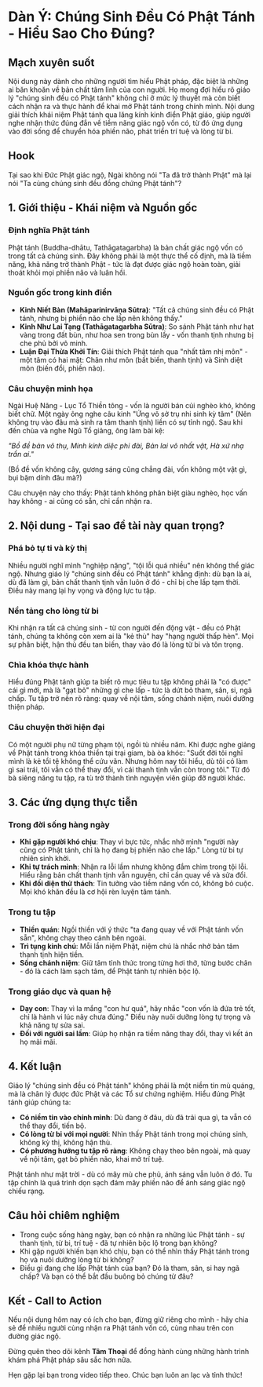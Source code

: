 # Dàn Ý: Chúng Sinh Đều Có Phật Tánh - Hiểu Sao Cho Đúng?

## Mạch xuyên suốt

Nội dung này dành cho những người tìm hiểu Phật pháp, đặc biệt là những ai băn khoăn về bản chất tâm linh của con người. Họ mong đợi hiểu rõ giáo lý "chúng sinh đều có Phật tánh" không chỉ ở mức lý thuyết mà còn biết cách nhận ra và thực hành để khai mở Phật tánh trong chính mình. Nội dung giải thích khái niệm Phật tánh qua lăng kính kinh điển Phật giáo, giúp người nghe nhận thức đúng đắn về tiềm năng giác ngộ vốn có, từ đó ứng dụng vào đời sống để chuyển hóa phiền não, phát triển trí tuệ và lòng từ bi.

## Hook

Tại sao khi Đức Phật giác ngộ, Ngài không nói "Ta đã trở thành Phật" mà lại nói "Ta cùng chúng sinh đều đồng chứng Phật tánh"?

## 1. Giới thiệu - Khái niệm và Nguồn gốc

### Định nghĩa Phật tánh

Phật tánh (Buddha-dhātu, Tathāgatagarbha) là bản chất giác ngộ vốn có trong tất cả chúng sinh. Đây không phải là một thực thể cố định, mà là tiềm năng, khả năng trở thành Phật - tức là đạt được giác ngộ hoàn toàn, giải thoát khỏi mọi phiền não và luân hồi.

### Nguồn gốc trong kinh điển

- **Kinh Niết Bàn (Mahāparinirvāṇa Sūtra)**: "Tất cả chúng sinh đều có Phật tánh, nhưng bị phiền não che lấp nên không thấy."
- **Kinh Như Lai Tạng (Tathāgatagarbha Sūtra)**: So sánh Phật tánh như hạt vàng trong đất bùn, như hoa sen trong bùn lầy - vốn thanh tịnh nhưng bị che phủ bởi vô minh.
- **Luận Đại Thừa Khởi Tín**: Giải thích Phật tánh qua "nhất tâm nhị môn" - một tâm có hai mặt: Chân như môn (bất biến, thanh tịnh) và Sinh diệt môn (biến đổi, phiền não).

### Câu chuyện minh họa

Ngài Huệ Năng - Lục Tổ Thiền tông - vốn là người bán củi nghèo khó, không biết chữ. Một ngày ông nghe câu kinh "Ứng vô sở trụ nhi sinh kỳ tâm" (Nên không trụ vào đâu mà sinh ra tâm thanh tịnh) liền có sự tỉnh ngộ. Sau khi đến chùa và nghe Ngũ Tổ giảng, ông làm bài kệ:

*"Bồ đề bản vô thụ,
Minh kính diệc phi đài,
Bản lai vô nhất vật,
Hà xứ nhạ trần ai."*

(Bồ đề vốn không cây, gương sáng cũng chẳng đài, vốn không một vật gì, bụi bặm dính đâu mà?)

Câu chuyện này cho thấy: Phật tánh không phân biệt giàu nghèo, học vấn hay không - ai cũng có sẵn, chỉ cần nhận ra.

## 2. Nội dung - Tại sao đề tài này quan trọng?

### Phá bỏ tự ti và kỳ thị

Nhiều người nghĩ mình "nghiệp nặng", "tội lỗi quá nhiều" nên không thể giác ngộ. Nhưng giáo lý "chúng sinh đều có Phật tánh" khẳng định: dù bạn là ai, dù đã làm gì, bản chất thanh tịnh vẫn luôn ở đó - chỉ bị che lấp tạm thời. Điều này mang lại hy vọng và động lực tu tập.

### Nền tảng cho lòng từ bi

Khi nhận ra tất cả chúng sinh - từ con người đến động vật - đều có Phật tánh, chúng ta không còn xem ai là "kẻ thù" hay "hạng người thấp hèn". Mọi sự phân biệt, hận thù đều tan biến, thay vào đó là lòng từ bi và tôn trọng.

### Chìa khóa thực hành

Hiểu đúng Phật tánh giúp ta biết rõ mục tiêu tu tập không phải là "có được" cái gì mới, mà là "gạt bỏ" những gì che lấp - tức là dứt bỏ tham, sân, si, ngã chấp. Tu tập trở nên rõ ràng: quay về nội tâm, sống chánh niệm, nuôi dưỡng thiện pháp.

### Câu chuyện thời hiện đại

Có một người phụ nữ từng phạm tội, ngồi tù nhiều năm. Khi được nghe giảng về Phật tánh trong khóa thiền tại trại giam, bà òa khóc: "Suốt đời tôi nghĩ mình là kẻ tồi tệ không thể cứu vãn. Nhưng hôm nay tôi hiểu, dù tôi có làm gì sai trái, tôi vẫn có thể thay đổi, vì cái thanh tịnh vẫn còn trong tôi." Từ đó bà siêng năng tu tập, ra tù trở thành tình nguyện viên giúp đỡ người khác.

## 3. Các ứng dụng thực tiễn

### Trong đời sống hàng ngày

- **Khi gặp người khó chịu**: Thay vì bực tức, nhắc nhở mình "người này cũng có Phật tánh, chỉ là họ đang bị phiền não che lấp." Lòng từ bi tự nhiên sinh khởi.
- **Khi tự trách mình**: Nhận ra lỗi lầm nhưng không đắm chìm trong tội lỗi. Hiểu rằng bản chất thanh tịnh vẫn nguyên, chỉ cần quay về và sửa đổi.
- **Khi đối diện thử thách**: Tin tưởng vào tiềm năng vốn có, không bỏ cuộc. Mọi khó khăn đều là cơ hội rèn luyện tâm tánh.

### Trong tu tập

- **Thiền quán**: Ngồi thiền với ý thức "ta đang quay về với Phật tánh vốn sẵn", không chạy theo cảnh bên ngoài.
- **Trì tụng kinh chú**: Mỗi lần niệm Phật, niệm chú là nhắc nhở bản tâm thanh tịnh hiện tiền.
- **Sống chánh niệm**: Giữ tâm tỉnh thức trong từng hơi thở, từng bước chân - đó là cách làm sạch tâm, để Phật tánh tự nhiên bộc lộ.

### Trong giáo dục và quan hệ

- **Dạy con**: Thay vì la mắng "con hư quá", hãy nhắc "con vốn là đứa trẻ tốt, chỉ là hành vi lúc nãy chưa đúng." Điều này nuôi dưỡng lòng tự trọng và khả năng tự sửa sai.
- **Đối với người sai lầm**: Giúp họ nhận ra tiềm năng thay đổi, thay vì kết án họ mãi mãi.

## 4. Kết luận

Giáo lý "chúng sinh đều có Phật tánh" không phải là một niềm tin mù quáng, mà là chân lý được đức Phật và các Tổ sư chứng nghiệm. Hiểu đúng Phật tánh giúp chúng ta:

- **Có niềm tin vào chính mình**: Dù đang ở đâu, dù đã trải qua gì, ta vẫn có thể thay đổi, tiến bộ.
- **Có lòng từ bi với mọi người**: Nhìn thấy Phật tánh trong mọi chúng sinh, không kỳ thị, không hận thù.
- **Có phương hướng tu tập rõ ràng**: Không chạy theo bên ngoài, mà quay về nội tâm, gạt bỏ phiền não, khai mở trí tuệ.

Phật tánh như mặt trời - dù có mây mù che phủ, ánh sáng vẫn luôn ở đó. Tu tập chính là quá trình dọn sạch đám mây phiền não để ánh sáng giác ngộ chiếu rạng.

## Câu hỏi chiêm nghiệm

- Trong cuộc sống hàng ngày, bạn có nhận ra những lúc Phật tánh - sự thanh tịnh, từ bi, trí tuệ - đã tự nhiên bộc lộ trong bạn không?
- Khi gặp người khiến bạn khó chịu, bạn có thể nhìn thấy Phật tánh trong họ và nuôi dưỡng lòng từ bi không?
- Điều gì đang che lấp Phật tánh của bạn? Đó là tham, sân, si hay ngã chấp? Và bạn có thể bắt đầu buông bỏ chúng từ đâu?

## Kết - Call to Action

Nếu nội dung hôm nay có ích cho bạn, đừng giữ riêng cho mình - hãy chia sẻ để nhiều người cùng nhận ra Phật tánh vốn có, cùng nhau trên con đường giác ngộ.

Đừng quên theo dõi kênh **Tâm Thoại** để đồng hành cùng những hành trình khám phá Phật pháp sâu sắc hơn nữa.

Hẹn gặp lại bạn trong video tiếp theo. Chúc bạn luôn an lạc và tỉnh thức!